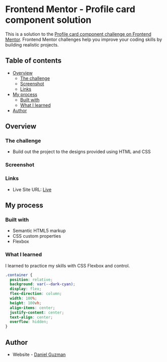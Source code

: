 # Frontend Mentor - Profile card component solution

This is a solution to the [Profile card component challenge on Frontend Mentor](https://www.frontendmentor.io/challenges/profile-card-component-cfArpWshJ). Frontend Mentor challenges help you improve your coding skills by building realistic projects.

## Table of contents

- [Overview](#overview)
  - [The challenge](#the-challenge)
  - [Screenshot](#screenshot)
  - [Links](#links)
- [My process](#my-process)
  - [Built with](#built-with)
  - [What I learned](#what-i-learned)
- [Author](#author)



## Overview

### The challenge

- Build out the project to the designs provided using HTML and CSS

### Screenshot


### Links

- Live Site URL: [Live](https://your-live-site-url.com)

## My process

### Built with

- Semantic HTML5 markup
- CSS custom properties
- Flexbox


### What I learned

I learned to practice my skills with CSS Flexbox and control.


```css
.container {
  position: relative;
  background: var(--dark-cyan);
  display: flex;
  flex-direction: column;
  width: 100%;
  height: 100vh;
  align-items: center;
  justify-content: center;
  text-align: center;
  overflow: hidden;
}
```
## Author

- Website - [Daniel Guzman](https://guzdeveloper.com)
